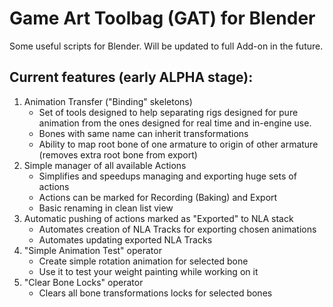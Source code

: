# Game Art Toolbag (GAT) for Blender

Some useful scripts for Blender. Will be updated to full Add-on in the future.

## Current features (early ALPHA stage):
1. Animation Transfer ("Binding" skeletons)
	* Set of tools designed to help separating rigs designed for pure animation from the ones designed for real time and in-engine use.
	* Bones with same name can inherit transformations
	* Ability to map root bone of one armature to origin of other armature (removes extra root bone from export)
1. Simple manager of all available Actions
	* Simplifies and speedups managing and exporting huge sets of actions
	* Actions can be marked for Recording (Baking) and Export
	* Basic renaming in clean list view
1. Automatic pushing of actions marked as "Exported" to NLA stack
	* Automates creation of NLA Tracks for exporting chosen animations
	* Automates updating exported NLA Tracks
1. "Simple Animation Test" operator
	* Create simple rotation animation for selected bone
	* Use it to test your weight painting while working on it
1. "Clear Bone Locks" operator
	* Clears all bone transformations locks for selected bones
